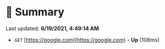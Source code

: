 # 📖 Summary
Last updated: **6/19/2021, 4:49:14 AM**

- `GET` [https://google.com](https://google.com) - **Up** (108ms)
